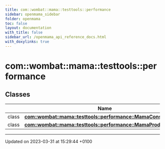 ```yaml
---
title: com::wombat::mama::testtools::performance
sidebar: openmama_sidebar
folder: openmama
toc: false
layout: documentation
with_title: false
sidebar_url: /openmama_api_reference_docs.html
with_doxylinks: true
---
```


# com::wombat::mama::testtools::performance



## Classes

|                | Name           |
| -------------- | -------------- |
| class | **[com::wombat::mama::testtools::performance::MamaConsumerJava](classcom_1_1wombat_1_1mama_1_1testtools_1_1performance_1_1MamaConsumerJava.html)**  |
| class | **[com::wombat::mama::testtools::performance::MamaProducerJava](classcom_1_1wombat_1_1mama_1_1testtools_1_1performance_1_1MamaProducerJava.html)**  |






-------------------------------

Updated on 2023-03-31 at 15:29:44 +0100